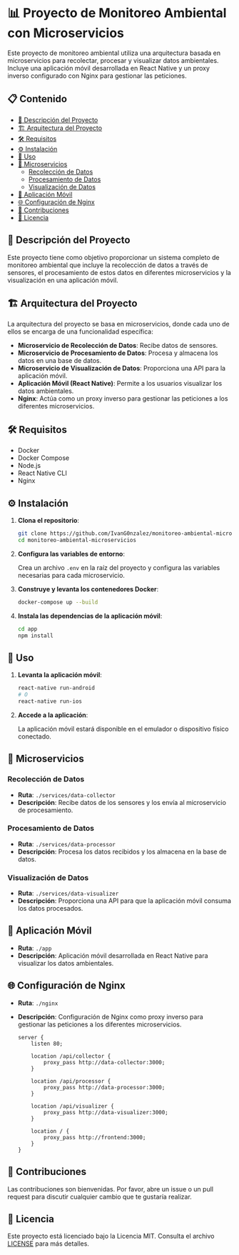 # 📊 Proyecto de Monitoreo Ambiental con Microservicios

Este proyecto de monitoreo ambiental utiliza una arquitectura basada en microservicios para recolectar, procesar y visualizar datos ambientales. Incluye una aplicación móvil desarrollada en React Native y un proxy inverso configurado con Nginx para gestionar las peticiones.

## 📋 Contenido

- [📖 Descripción del Proyecto](#-descripción-del-proyecto)
- [🏗 Arquitectura del Proyecto](#-arquitectura-del-proyecto)
- [🛠 Requisitos](#-requisitos)
- [⚙️ Instalación](#-instalación)
- [🚀 Uso](#-uso)
- [🔧 Microservicios](#-microservicios)
  - [Recolección de Datos](#recolección-de-datos)
  - [Procesamiento de Datos](#procesamiento-de-datos)
  - [Visualización de Datos](#visualización-de-datos)
- [📱 Aplicación Móvil](#-aplicación-móvil)
- [🌐 Configuración de Nginx](#-configuración-de-nginx)
- [🤝 Contribuciones](#-contribuciones)
- [📜 Licencia](#-licencia)

## 📖 Descripción del Proyecto

Este proyecto tiene como objetivo proporcionar un sistema completo de monitoreo ambiental que incluye la recolección de datos a través de sensores, el procesamiento de estos datos en diferentes microservicios y la visualización en una aplicación móvil.

## 🏗 Arquitectura del Proyecto

La arquitectura del proyecto se basa en microservicios, donde cada uno de ellos se encarga de una funcionalidad específica:

- **Microservicio de Recolección de Datos**: Recibe datos de sensores.
- **Microservicio de Procesamiento de Datos**: Procesa y almacena los datos en una base de datos.
- **Microservicio de Visualización de Datos**: Proporciona una API para la aplicación móvil.
- **Aplicación Móvil (React Native)**: Permite a los usuarios visualizar los datos ambientales.
- **Nginx**: Actúa como un proxy inverso para gestionar las peticiones a los diferentes microservicios.

## 🛠 Requisitos

- Docker
- Docker Compose
- Node.js
- React Native CLI
- Nginx

## ⚙️ Instalación

1. **Clona el repositorio**:

    ```bash
    git clone https://github.com/IvanG0nzalez/monitoreo-ambiental-microservicios.git
    cd monitoreo-ambiental-microservicios
    ```

2. **Configura las variables de entorno**:

    Crea un archivo `.env` en la raíz del proyecto y configura las variables necesarias para cada microservicio.

3. **Construye y levanta los contenedores Docker**:

    ```bash
    docker-compose up --build
    ```

4. **Instala las dependencias de la aplicación móvil**:

    ```bash
    cd app
    npm install
    ```

## 🚀 Uso

1. **Levanta la aplicación móvil**:

    ```bash
    react-native run-android
    # O
    react-native run-ios
    ```

2. **Accede a la aplicación**:

    La aplicación móvil estará disponible en el emulador o dispositivo físico conectado.

## 🔧 Microservicios

### Recolección de Datos

- **Ruta**: `./services/data-collector`
- **Descripción**: Recibe datos de los sensores y los envía al microservicio de procesamiento.

### Procesamiento de Datos

- **Ruta**: `./services/data-processor`
- **Descripción**: Procesa los datos recibidos y los almacena en la base de datos.

### Visualización de Datos

- **Ruta**: `./services/data-visualizer`
- **Descripción**: Proporciona una API para que la aplicación móvil consuma los datos procesados.

## 📱 Aplicación Móvil

- **Ruta**: `./app`
- **Descripción**: Aplicación móvil desarrollada en React Native para visualizar los datos ambientales.

## 🌐 Configuración de Nginx

- **Ruta**: `./nginx`
- **Descripción**: Configuración de Nginx como proxy inverso para gestionar las peticiones a los diferentes microservicios.

    ```nginx
    server {
        listen 80;

        location /api/collector {
            proxy_pass http://data-collector:3000;
        }

        location /api/processor {
            proxy_pass http://data-processor:3000;
        }

        location /api/visualizer {
            proxy_pass http://data-visualizer:3000;
        }

        location / {
            proxy_pass http://frontend:3000;
        }
    }
    ```

## 🤝 Contribuciones

Las contribuciones son bienvenidas. Por favor, abre un issue o un pull request para discutir cualquier cambio que te gustaría realizar.

## 📜 Licencia

Este proyecto está licenciado bajo la Licencia MIT. Consulta el archivo [LICENSE](./LICENSE) para más detalles.

